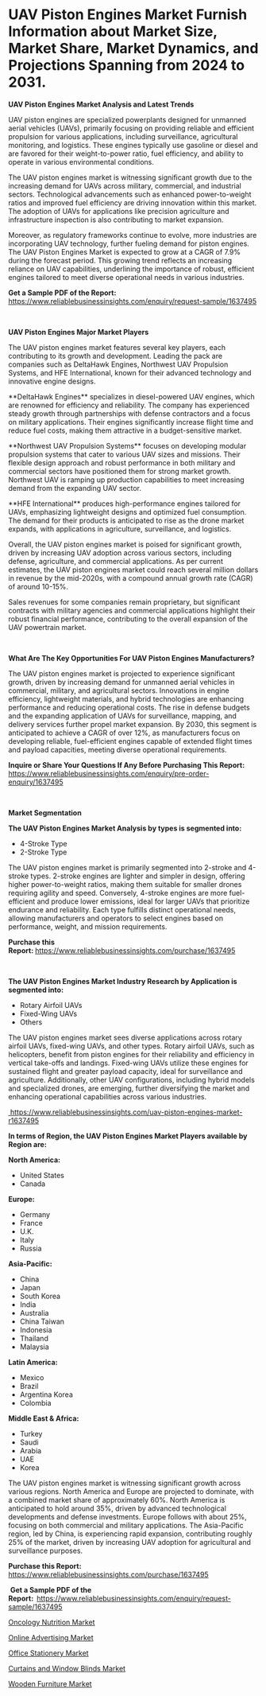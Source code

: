 <p><h1>UAV Piston Engines Market Furnish Information about Market Size, Market Share, Market Dynamics, and Projections Spanning from 2024 to 2031.</h1></p><p><strong>UAV Piston Engines Market Analysis and Latest Trends</strong></p>
<p><p>UAV piston engines are specialized powerplants designed for unmanned aerial vehicles (UAVs), primarily focusing on providing reliable and efficient propulsion for various applications, including surveillance, agricultural monitoring, and logistics. These engines typically use gasoline or diesel and are favored for their weight-to-power ratio, fuel efficiency, and ability to operate in various environmental conditions.</p><p>The UAV piston engines market is witnessing significant growth due to the increasing demand for UAVs across military, commercial, and industrial sectors. Technological advancements such as enhanced power-to-weight ratios and improved fuel efficiency are driving innovation within this market. The adoption of UAVs for applications like precision agriculture and infrastructure inspection is also contributing to market expansion.</p><p>Moreover, as regulatory frameworks continue to evolve, more industries are incorporating UAV technology, further fueling demand for piston engines. The UAV Piston Engines Market is expected to grow at a CAGR of 7.9% during the forecast period. This growing trend reflects an increasing reliance on UAV capabilities, underlining the importance of robust, efficient engines tailored to meet diverse operational needs in various industries.</p></p>
<p><strong>Get a Sample PDF of the Report:&nbsp;</strong> <a href="https://www.reliablebusinessinsights.com/enquiry/request-sample/1637495">https://www.reliablebusinessinsights.com/enquiry/request-sample/1637495</a></p>
<p>&nbsp;</p>
<p><strong>UAV Piston Engines Major Market Players</strong></p>
<p><p>The UAV piston engines market features several key players, each contributing to its growth and development. Leading the pack are companies such as DeltaHawk Engines, Northwest UAV Propulsion Systems, and HFE International, known for their advanced technology and innovative engine designs.</p><p>**DeltaHawk Engines** specializes in diesel-powered UAV engines, which are renowned for efficiency and reliability. The company has experienced steady growth through partnerships with defense contractors and a focus on military applications. Their engines significantly increase flight time and reduce fuel costs, making them attractive in a budget-sensitive market.</p><p>**Northwest UAV Propulsion Systems** focuses on developing modular propulsion systems that cater to various UAV sizes and missions. Their flexible design approach and robust performance in both military and commercial sectors have positioned them for strong market growth. Northwest UAV is ramping up production capabilities to meet increasing demand from the expanding UAV sector.</p><p>**HFE International** produces high-performance engines tailored for UAVs, emphasizing lightweight designs and optimized fuel consumption. The demand for their products is anticipated to rise as the drone market expands, with applications in agriculture, surveillance, and logistics.</p><p>Overall, the UAV piston engines market is poised for significant growth, driven by increasing UAV adoption across various sectors, including defense, agriculture, and commercial applications. As per current estimates, the UAV piston engines market could reach several million dollars in revenue by the mid-2020s, with a compound annual growth rate (CAGR) of around 10-15%. </p><p>Sales revenues for some companies remain proprietary, but significant contracts with military agencies and commercial applications highlight their robust financial performance, contributing to the overall expansion of the UAV powertrain market.</p></p>
<p>&nbsp;</p>
<p><strong>What Are The Key Opportunities For UAV Piston Engines Manufacturers?</strong></p>
<p><p>The UAV piston engines market is projected to experience significant growth, driven by increasing demand for unmanned aerial vehicles in commercial, military, and agricultural sectors. Innovations in engine efficiency, lightweight materials, and hybrid technologies are enhancing performance and reducing operational costs. The rise in defense budgets and the expanding application of UAVs for surveillance, mapping, and delivery services further propel market expansion. By 2030, this segment is anticipated to achieve a CAGR of over 12%, as manufacturers focus on developing reliable, fuel-efficient engines capable of extended flight times and payload capacities, meeting diverse operational requirements.</p></p>
<p><strong>Inquire or Share Your Questions If Any Before Purchasing This Report:</strong> <a href="https://www.reliablebusinessinsights.com/enquiry/pre-order-enquiry/1637495">https://www.reliablebusinessinsights.com/enquiry/pre-order-enquiry/1637495</a></p>
<p>&nbsp;</p>
<p><strong>Market Segmentation</strong></p>
<p><strong>The UAV Piston Engines Market Analysis by types is segmented into:</strong></p>
<p><ul><li>4-Stroke Type</li><li>2-Stroke Type</li></ul></p>
<p><p>The UAV piston engines market is primarily segmented into 2-stroke and 4-stroke types. 2-stroke engines are lighter and simpler in design, offering higher power-to-weight ratios, making them suitable for smaller drones requiring agility and speed. Conversely, 4-stroke engines are more fuel-efficient and produce lower emissions, ideal for larger UAVs that prioritize endurance and reliability. Each type fulfills distinct operational needs, allowing manufacturers and operators to select engines based on performance, weight, and mission requirements.</p></p>
<p><strong>Purchase this Report:&nbsp;</strong><a href="https://www.reliablebusinessinsights.com/purchase/1637495">https://www.reliablebusinessinsights.com/purchase/1637495</a></p>
<p>&nbsp;</p>
<p><strong>The UAV Piston Engines Market Industry Research by Application is segmented into:</strong></p>
<p><ul><li>Rotary Airfoil UAVs</li><li>Fixed-Wing UAVs</li><li>Others</li></ul></p>
<p><p>The UAV piston engines market sees diverse applications across rotary airfoil UAVs, fixed-wing UAVs, and other types. Rotary airfoil UAVs, such as helicopters, benefit from piston engines for their reliability and efficiency in vertical take-offs and landings. Fixed-wing UAVs utilize these engines for sustained flight and greater payload capacity, ideal for surveillance and agriculture. Additionally, other UAV configurations, including hybrid models and specialized drones, are emerging, further diversifying the market and enhancing operational capabilities across various industries.</p></p>
<p><a href="https://www.reliablebusinessinsights.com/uav-piston-engines-market-r1637495">&nbsp;https://www.reliablebusinessinsights.com/uav-piston-engines-market-r1637495</a></p>
<p><strong>In terms of Region, the UAV Piston Engines Market Players available by Region are:</strong></p>
<p>
    <p> <strong> North America: </strong>
        <ul>
            <li>United States</li>
            <li>Canada</li>
        </ul>
        </p> 
    <p> <strong> Europe: </strong>
        <ul>
            <li>Germany</li>
            <li>France</li>
            <li>U.K.</li>
            <li>Italy</li>
            <li>Russia</li>
        </ul>
        </p> 
    <p> <strong> Asia-Pacific: </strong>
        <ul>
            <li>China</li>
            <li>Japan</li>
            <li>South Korea</li>
            <li>India</li>
            <li>Australia</li>
            <li>China Taiwan</li>
            <li>Indonesia</li>
            <li>Thailand</li>
            <li>Malaysia</li>
        </ul>
        </p> 
    <p> <strong> Latin America: </strong>
        <ul>
            <li>Mexico</li>
            <li>Brazil</li>
            <li>Argentina Korea</li>
            <li>Colombia</li>
        </ul>
        </p> 
    <p> <strong> Middle East & Africa: </strong>
        <ul>
            <li>Turkey</li>
            <li>Saudi</li>
            <li>Arabia</li>
            <li>UAE</li>
            <li>Korea</li>
        </ul>
    </p>
    </p>
<p><p>The UAV piston engines market is witnessing significant growth across various regions. North America and Europe are projected to dominate, with a combined market share of approximately 60%. North America is anticipated to hold around 35%, driven by advanced technological developments and defense investments. Europe follows with about 25%, focusing on both commercial and military applications. The Asia-Pacific region, led by China, is experiencing rapid expansion, contributing roughly 25% of the market, driven by increasing UAV adoption for agricultural and surveillance purposes.</p></p>
<p><strong>Purchase this Report: </strong><a href="https://www.reliablebusinessinsights.com/purchase/1637495">https://www.reliablebusinessinsights.com/purchase/1637495</a></p>
<p>&nbsp;<strong>Get a Sample PDF of the Report:&nbsp;&nbsp;</strong><a href="https://www.reliablebusinessinsights.com/enquiry/request-sample/1637495">https://www.reliablebusinessinsights.com/enquiry/request-sample/1637495</a></p>
<p><strong></strong></p>
<p><p><a href="https://www.linkedin.com/pulse/oncology-nutrition-market-outlook-share-analysis-growth-trends-d7j4c">Oncology Nutrition Market</a></p><p><a href="https://www.linkedin.com/pulse/market-forecasting-change-global-online-advertising-dynamics-xcbzc">Online Advertising Market</a></p><p><a href="https://issuu.com/reportprime-2/docs/office-stationery-market-size-2030._adfce58062ac09">Office Stationery Market</a></p><p><a href="https://medium.com/@wywtjeno4/curtains-and-window-blinds-market-indicators-market-size-regional-breakdown-market-player-df61f8c3f6a4">Curtains and Window Blinds Market</a></p><p><a href="https://issuu.com/reportprime-2/docs/wooden-furniture-market-size-2030.p_25107927cdb950">Wooden Furniture Market</a></p></p>